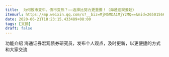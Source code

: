 ```yaml
---
title:  为何股市变牛、债市变熊？——选择比努力更重要！（海通宏观姜超）
itemurl: https://mp.weixin.qq.com/s?__biz=MjM5MDA1MjY2MQ==&mid=2650156617&idx=1&sn=5f3da0d30f1498348a5e09854a276761&chksm=be483613893fbf05b0dd619758e3adaf039f14db3be8d965af346494b280bc7b24b482112db6#rd
date: 2020-06-21T18:23:15.433489+08:00
tags: [文摘]
draft: false
---
```


功能介绍 海通证券宏观债券研究员，发布个人观点，及时更新，以更便捷的方式和大家交流
